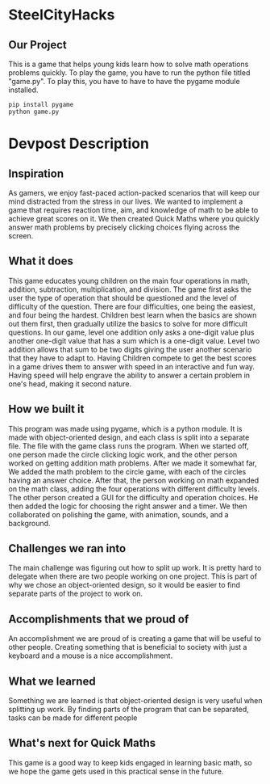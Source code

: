 # SteelCityHacks

## Our Project

This is a game that helps young kids learn how to solve math operations problems quickly. To play the game, you have to run the python file titled "game.py". 
To play this, you have to have to have the pygame module installed.

```shell
pip install pygame
python game.py
```


# Devpost Description

## Inspiration
As gamers, we enjoy fast-paced action-packed scenarios that will keep our mind distracted from the stress in our lives. We wanted to implement a game that requires reaction time, aim, and knowledge of math to be able to achieve great scores on it. We then created Quick Maths where you quickly answer math problems by precisely clicking choices flying across the screen. 

## What it does
This game educates young children on the main four operations in math, addition, subtraction, multiplication, and division. The game first asks the user the type of operation that should be questioned and the level of difficulty of the question. There are four difficulties, one being the easiest, and four being the hardest. Children best learn when the basics are shown out them first, then gradually utilize the basics to solve for more difficult questions. In our game, level one addition only asks a one-digit value plus another one-digit value that has a sum which is a one-digit value. Level two addition allows that sum to be two digits giving the user another scenario that they have to adapt to. Having Children compete to get the best scores in a game drives them to answer with speed in an interactive and fun way. Having speed will help engrave the ability to answer a certain problem in one's head, making it second nature.

## How we built it
This program was made using pygame, which is a python module. It is made with object-oriented design, and each class is split into a separate file. The file with the game class runs the program. When we started off, one person made the circle clicking logic work, and the other person worked on getting addition math problems. After we made it somewhat far, We added the math problem to the circle game, with each of the circles having an answer choice. After that, the person working on math expanded on the math class, adding the four operations with different difficulty levels. The other person created a GUI for the difficulty and operation choices. He then added the logic for choosing the right answer and a timer. We then collaborated on polishing the game, with animation, sounds, and a background.

## Challenges we ran into
The main challenge was figuring out how to split up work. It is pretty hard to delegate when there are two people working on one project. This is part of why we chose an object-oriented design, so it would be easier to find separate parts of the project to work on.

## Accomplishments that we proud of
An accomplishment we are proud of is creating a game that will be useful to other people. Creating something that is beneficial to society with just a keyboard and a mouse is a nice accomplishment.

## What we learned
Something we are learned is that object-oriented design is very useful when splitting up work. By finding parts of the program that can be separated, tasks can be made for different people

## What's next for Quick Maths
This game is a good way to keep kids engaged in learning basic math, so we hope the game gets used in this practical sense in the future.



